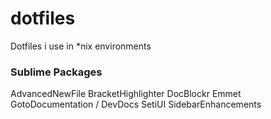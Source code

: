 # dotfiles

Dotfiles i use in *nix environments

### Sublime Packages
AdvancedNewFile
BracketHighlighter
DocBlockr
Emmet
GotoDocumentation / DevDocs
SetiUI
SidebarEnhancements
